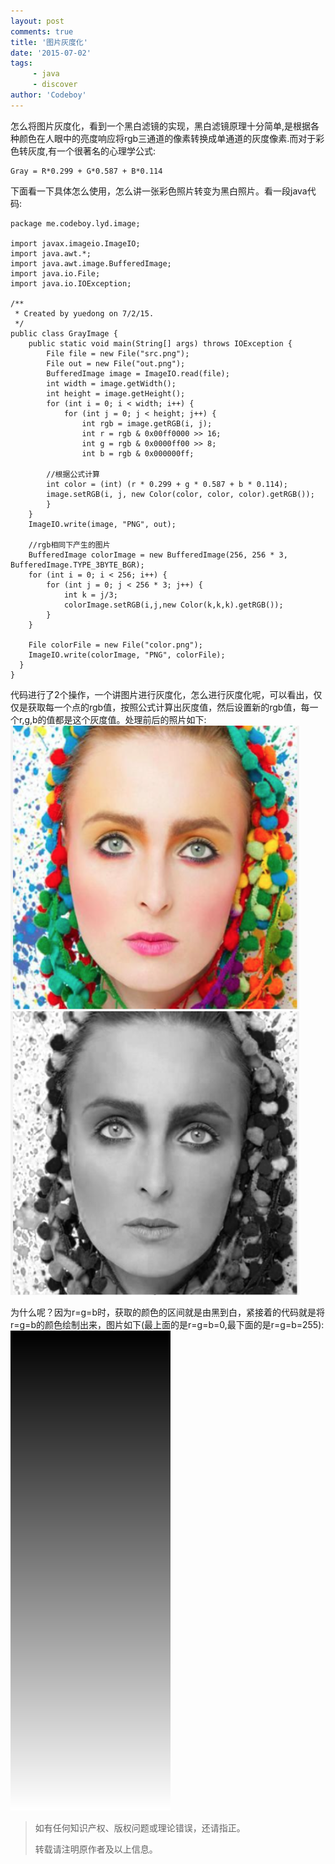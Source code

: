 ```yaml
---
layout: post
comments: true
title: '图片灰度化'
date: '2015-07-02'
tags:
     - java
     - discover
author: 'Codeboy'
---
```

怎么将图片灰度化，看到一个黑白滤镜的实现，黑白滤镜原理十分简单,是根据各种颜色在人眼中的亮度响应将rgb三通道的像素转换成单通道的灰度像素.而对于彩色转灰度,有一个很著名的心理学公式:
	
	Gray = R*0.299 + G*0.587 + B*0.114 

下面看一下具体怎么使用，怎么讲一张彩色照片转变为黑白照片。看一段java代码:

	package me.codeboy.lyd.image;

	import javax.imageio.ImageIO;
	import java.awt.*;
	import java.awt.image.BufferedImage;
	import java.io.File;
	import java.io.IOException;

	/**
	 * Created by yuedong on 7/2/15.
	 */
	public class GrayImage {
	    public static void main(String[] args) throws IOException {
	        File file = new File("src.png");
	        File out = new File("out.png");
	        BufferedImage image = ImageIO.read(file);
	        int width = image.getWidth();
	        int height = image.getHeight();
	        for (int i = 0; i < width; i++) {
	            for (int j = 0; j < height; j++) {
	                int rgb = image.getRGB(i, j);
	                int r = rgb & 0x00ff0000 >> 16;
	                int g = rgb & 0x0000ff00 >> 8;
	                int b = rgb & 0x000000ff;

            //根据公式计算
            int color = (int) (r * 0.299 + g * 0.587 + b * 0.114);
            image.setRGB(i, j, new Color(color, color, color).getRGB());
	        }
	    }
	    ImageIO.write(image, "PNG", out);

	    //rgb相同下产生的图片
	    BufferedImage colorImage = new BufferedImage(256, 256 * 3, BufferedImage.TYPE_3BYTE_BGR);
	    for (int i = 0; i < 256; i++) {
	        for (int j = 0; j < 256 * 3; j++) {
	            int k = j/3;
	            colorImage.setRGB(i,j,new Color(k,k,k).getRGB());
	        }
	    }

        File colorFile = new File("color.png");
        ImageIO.write(colorImage, "PNG", colorFile);
      }
	}

代码进行了2个操作，一个讲图片进行灰度化，怎么进行灰度化呢，可以看出，仅仅是获取每一个点的rgb值，按照公式计算出灰度值，然后设置新的rgb值，每一个r,g,b的值都是这个灰度值。处理前后的照片如下:
![img](/img/image-src.png)
![img](/img/image-gray.png)

为什么呢？因为r=g=b时，获取的颜色的区间就是由黑到白，紧接着的代码就是将r=g=b的颜色绘制出来，图片如下(最上面的是r=g=b=0,最下面的是r=g=b=255):
![img](/img/image-rgb.png)


> 如有任何知识产权、版权问题或理论错误，还请指正。
>
> 转载请注明原作者及以上信息。
